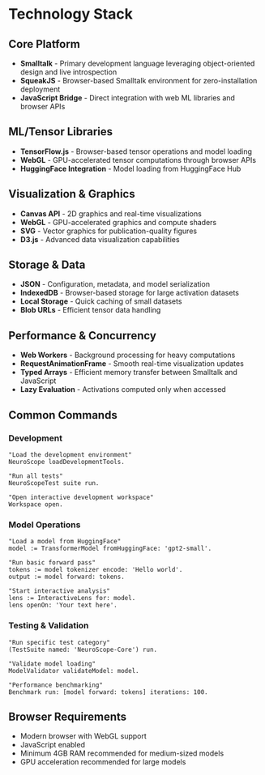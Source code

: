 # Technology Stack

## Core Platform
- **Smalltalk** - Primary development language leveraging object-oriented design and live introspection
- **SqueakJS** - Browser-based Smalltalk environment for zero-installation deployment
- **JavaScript Bridge** - Direct integration with web ML libraries and browser APIs

## ML/Tensor Libraries
- **TensorFlow.js** - Browser-based tensor operations and model loading
- **WebGL** - GPU-accelerated tensor computations through browser APIs
- **HuggingFace Integration** - Model loading from HuggingFace Hub

## Visualization & Graphics
- **Canvas API** - 2D graphics and real-time visualizations
- **WebGL** - GPU-accelerated graphics and compute shaders
- **SVG** - Vector graphics for publication-quality figures
- **D3.js** - Advanced data visualization capabilities

## Storage & Data
- **JSON** - Configuration, metadata, and model serialization
- **IndexedDB** - Browser-based storage for large activation datasets
- **Local Storage** - Quick caching of small datasets
- **Blob URLs** - Efficient tensor data handling

## Performance & Concurrency
- **Web Workers** - Background processing for heavy computations
- **RequestAnimationFrame** - Smooth real-time visualization updates
- **Typed Arrays** - Efficient memory transfer between Smalltalk and JavaScript
- **Lazy Evaluation** - Activations computed only when accessed

## Common Commands

### Development
```smalltalk
"Load the development environment"
NeuroScope loadDevelopmentTools.

"Run all tests"
NeuroScopeTest suite run.

"Open interactive development workspace"
Workspace open.
```

### Model Operations
```smalltalk
"Load a model from HuggingFace"
model := TransformerModel fromHuggingFace: 'gpt2-small'.

"Run basic forward pass"
tokens := model tokenizer encode: 'Hello world'.
output := model forward: tokens.

"Start interactive analysis"
lens := InteractiveLens for: model.
lens openOn: 'Your text here'.
```

### Testing & Validation
```smalltalk
"Run specific test category"
(TestSuite named: 'NeuroScope-Core') run.

"Validate model loading"
ModelValidator validateModel: model.

"Performance benchmarking"
Benchmark run: [model forward: tokens] iterations: 100.
```

## Browser Requirements
- Modern browser with WebGL support
- JavaScript enabled
- Minimum 4GB RAM recommended for medium-sized models
- GPU acceleration recommended for large models
